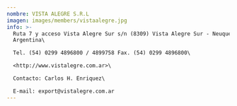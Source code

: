 ```yaml
---
nombre: VISTA ALEGRE S.R.L
imagen: images/members/vistaalegre.jpg
info: >-
  Ruta 7 y acceso Vista Alegre Sur s/n (8309) Vista Alegre Sur - Neuquén -
  Argentina\

  Tel. (54) 0299 4896800 / 4899758 Fax. (54) 0299 4896800\

  <http://www.vistalegre.com.ar>\

  Contacto: Carlos H. Enriquez\

  E-mail: export@vistalegre.com.ar
---
```

